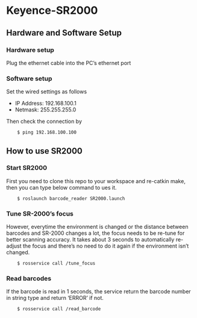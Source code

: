 # Keyence-SR2000

## Hardware and Software Setup

### Hardware setup

Plug the ethernet cable into the PC’s ethernet port

### Software setup

Set the wired settings as follows

* IP Address: 192.168.100.1
* Netmask: 255.255.255.0

Then check the connection by
```
    $ ping 192.168.100.100
```

## How to use SR2000

### Start SR2000
First you need to clone this repo to your workspace and re-catkin make, then you can type below command to ues it.

```
    $ roslaunch barcode_reader SR2000.launch
```

### Tune SR-2000’s focus

However, everytime the environment is changed or the distance between barcodes and SR-2000 changes a lot, the focus needs to be re-tune for better scanning accuracy. It takes about 3 seconds to automatically re-adjust the focus and there’s no need to do it again if the environment isn’t changed.

```
    $ rosservice call /tune_focus
```

### Read barcodes

If the barcode is read in 1 seconds, the service return the barcode number in string type and return ‘ERROR’ if not.

```
    $ rosservice call /read_barcode
```